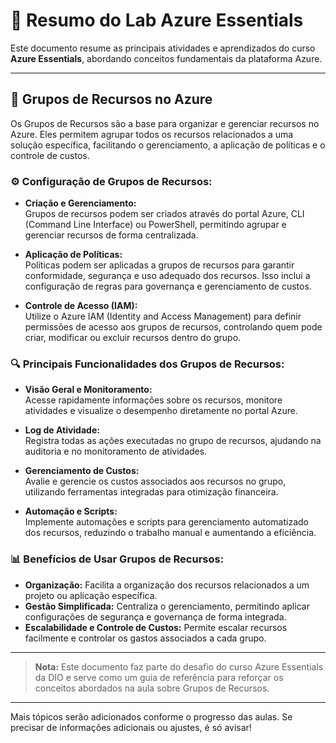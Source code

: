 # 📝 Resumo do Lab Azure Essentials

Este documento resume as principais atividades e aprendizados do curso **Azure Essentials**, abordando conceitos fundamentais da plataforma Azure.

---

## 📂 Grupos de Recursos no Azure

Os Grupos de Recursos são a base para organizar e gerenciar recursos no Azure. Eles permitem agrupar todos os recursos relacionados a uma solução específica, facilitando o gerenciamento, a aplicação de políticas e o controle de custos.

### ⚙️ **Configuração de Grupos de Recursos:**
- **Criação e Gerenciamento:**  
  Grupos de recursos podem ser criados através do portal Azure, CLI (Command Line Interface) ou PowerShell, permitindo agrupar e gerenciar recursos de forma centralizada.


- **Aplicação de Políticas:**  
  Políticas podem ser aplicadas a grupos de recursos para garantir conformidade, segurança e uso adequado dos recursos. Isso inclui a configuração de regras para governança e gerenciamento de custos.

- **Controle de Acesso (IAM):**  
  Utilize o Azure IAM (Identity and Access Management) para definir permissões de acesso aos grupos de recursos, controlando quem pode criar, modificar ou excluir recursos dentro do grupo.

### 🔍 **Principais Funcionalidades dos Grupos de Recursos:**
- **Visão Geral e Monitoramento:**  
  Acesse rapidamente informações sobre os recursos, monitore atividades e visualize o desempenho diretamente no portal Azure.

- **Log de Atividade:**  
  Registra todas as ações executadas no grupo de recursos, ajudando na auditoria e no monitoramento de atividades.

- **Gerenciamento de Custos:**  
  Avalie e gerencie os custos associados aos recursos no grupo, utilizando ferramentas integradas para otimização financeira.

- **Automação e Scripts:**  
  Implemente automações e scripts para gerenciamento automatizado dos recursos, reduzindo o trabalho manual e aumentando a eficiência.

### 📊 **Benefícios de Usar Grupos de Recursos:**
- **Organização:** Facilita a organização dos recursos relacionados a um projeto ou aplicação específica.
- **Gestão Simplificada:** Centraliza o gerenciamento, permitindo aplicar configurações de segurança e governança de forma integrada.
- **Escalabilidade e Controle de Custos:** Permite escalar recursos facilmente e controlar os gastos associados a cada grupo.

---

> **Nota:** Este documento faz parte do desafio do curso Azure Essentials da DIO e serve como um guia de referência para reforçar os conceitos abordados na aula sobre Grupos de Recursos.

---

Mais tópicos serão adicionados conforme o progresso das aulas. Se precisar de informações adicionais ou ajustes, é só avisar!
